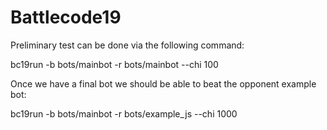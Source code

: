 # Battlecode19


Preliminary test can be done via the following command:

bc19run -b bots/mainbot -r bots/mainbot --chi 100

Once we have a final bot we should be able to beat the opponent example bot:

bc19run -b bots/mainbot -r bots/example_js --chi 1000
